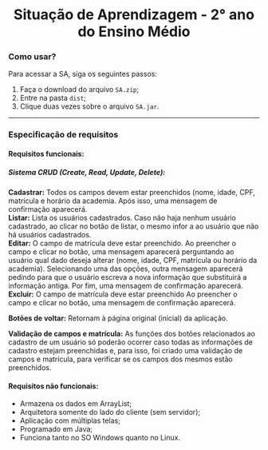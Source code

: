 <div align="center">
  <h1> Situação de Aprendizagem - 2° ano do Ensino Médio </h1>
</div>

<h3> Como usar? </h3>
<p> Para acessar a SA, siga os seguintes passos:
<ol>
  <li>Faça o download do arquivo <code>SA.zip</code>;</li>
  <li>Entre na pasta <code>dist</code>;</li>
  <li>Clique duas vezes sobre o arquivo <code>SA.jar</code>.</li>
</ol>

<hr>

<h3> Especificação de requisitos</h3>

<h4>Requisitos funcionais:</h4>
<h5>Sistema CRUD (Create, Read, Update, Delete):<br></h5>
<p>
  <b>Cadastrar:</b> Todos os campos devem estar preenchidos (nome, idade, CPF, matrícula e horário da academia. Após isso, uma mensagem de confirmação aparecerá.<br>
  <b>Listar:</b> Lista os usuários cadastrados. Caso não haja nenhum usuário cadastrado, ao clicar no botão de listar, o mesmo infor a ao usuário que não há usuários cadastrados.<br>
  <b>Editar:</b> O campo de matrícula deve estar preenchido. Ao preencher o campo e clicar no botão, uma mensagem aparecerá perguntando ao usuário qual dado deseja alterar (nome, idade, CPF, matrícula ou horário da academia). Selecionando uma das opções, outra mensagem aparecerá pedindo para que o usuário escreva a nova informação que substituirá a informação antiga. Por fim, uma mensagem de confirmação aparecerá.<br>
  <b>Excluir:</b> O campo de matrícula deve estar preenchido Ao preencher o campo e clicar no botão, uma mensagem de confirmação aparecerá.<br>
  
  <b>Botões de voltar:</b> Retornam à página original (inicial) da aplicação.<br>
  
  <b>Validação de campos e matrícula:</b> As funções dos botões relacionados ao cadastro de um usuário só poderão ocorrer caso todas as informações de cadastro estejam preenchidas e, para isso, foi criado uma validação de campos e matrícula, para verificar se os campos dos mesmos estão preenchidos.<br>
  
<h4>Requisitos não funcionais:</h4>
<ul>
  <li>Armazena os dados em ArrayList;</li>
  <li>Arquitetora somente do lado do cliente (sem servidor);</li>
  <li>Aplicação com múltiplas telas;</li>
  <li>Programado em Java;</li>
  <li>Funciona tanto no SO Windows quanto no Linux.</li>
</ul>
